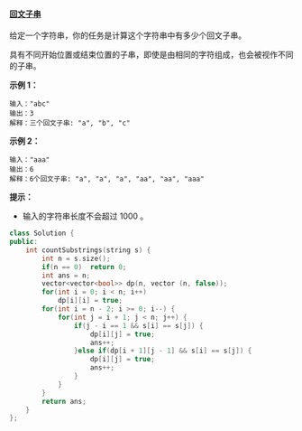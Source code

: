 #### [回文子串](https://leetcode-cn.com/problems/palindromic-substrings/)

给定一个字符串，你的任务是计算这个字符串中有多少个回文子串。

具有不同开始位置或结束位置的子串，即使是由相同的字符组成，也会被视作不同的子串。

 

**示例 1：**

```
输入："abc"
输出：3
解释：三个回文子串: "a", "b", "c"
```

**示例 2：**

```
输入："aaa"
输出：6
解释：6个回文子串: "a", "a", "a", "aa", "aa", "aaa"
```

 

**提示：**

- 输入的字符串长度不会超过 1000 。

```c++
class Solution {
public:
    int countSubstrings(string s) {
        int n = s.size();
        if(n == 0)  return 0;
        int ans = n;
        vector<vector<bool>> dp(n, vector (n, false));
        for(int i = 0; i < n; i++)
            dp[i][i] = true;
        for(int i = n - 2; i >= 0; i--) {
            for(int j = i + 1; j < n; j++) {
                if(j - i == 1 && s[i] == s[j]) {
                    dp[i][j] = true;
                    ans++;
                }else if(dp[i + 1][j - 1] && s[i] == s[j]) {
                    dp[i][j] = true;
                    ans++;
                }
            }
        }
        return ans;
    }
};
```

